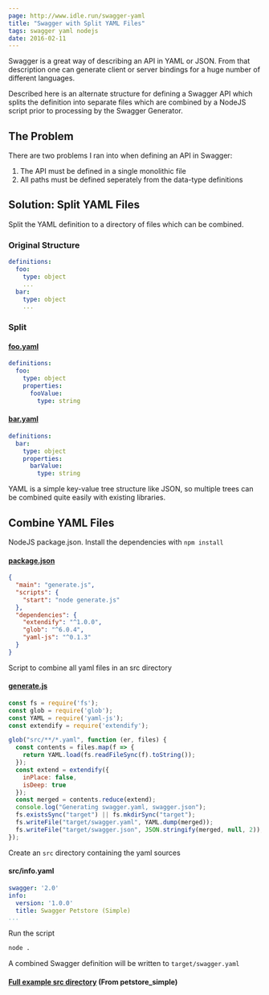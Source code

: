 ```yaml
---
page: http://www.idle.run/swagger-yaml
title: "Swagger with Split YAML Files"
tags: swagger yaml nodejs
date: 2016-02-11
---
```



Swagger is a great way of describing an API in YAML or JSON. From that description one can generate client or server bindings for a huge number of different languages.

Described here is an alternate structure for defining a Swagger API which splits the definition into separate files which are combined by a NodeJS script prior to processing by the Swagger Generator.

## The Problem

There are two problems I ran into when defining an API in Swagger:

1. The API must be defined in a single monolithic file
2. All paths must be defined seperately from the data-type definitions

## Solution: Split YAML Files

Split the YAML definition to a directory of files which can be combined.

### Original Structure

``` yaml
definitions:
  foo:
    type: object
    ...
  bar:
    type: object
    ...
```

### Split

#### [foo.yaml](https://github.com/idlerun/swagger-yaml/blob/master/foo.yaml)
```yaml
definitions:
  foo:
    type: object
    properties:
      fooValue:
        type: string
```

#### [bar.yaml](https://github.com/idlerun/swagger-yaml/blob/master/bar.yaml)
```yaml
definitions:
  bar:
    type: object
    properties:
      barValue:
        type: string
```

YAML is a simple key-value tree structure like JSON, so multiple trees can be combined quite easily with existing libraries.


## Combine YAML Files

NodeJS package.json. Install the dependencies with `npm install`

#### [package.json](https://github.com/idlerun/swagger-yaml/blob/master/package.json)
```json
{
  "main": "generate.js",
  "scripts": {
    "start": "node generate.js"
  },
  "dependencies": {
    "extendify": "^1.0.0",
    "glob": "^6.0.4",
    "yaml-js": "^0.1.3"
  }
}
```

Script to combine all yaml files in an src directory

#### [generate.js](https://github.com/idlerun/swagger-yaml/blob/master/generate.js)
```javascript
const fs = require('fs');
const glob = require('glob');
const YAML = require('yaml-js');
const extendify = require('extendify');

glob("src/**/*.yaml", function (er, files) {
  const contents = files.map(f => {
    return YAML.load(fs.readFileSync(f).toString());
  });
  const extend = extendify({
    inPlace: false,
    isDeep: true
  });
  const merged = contents.reduce(extend);
  console.log("Generating swagger.yaml, swagger.json");
  fs.existsSync("target") || fs.mkdirSync("target");
  fs.writeFile("target/swagger.yaml", YAML.dump(merged));
  fs.writeFile("target/swagger.json", JSON.stringify(merged, null, 2));
});
```

Create an `src` directory containing the yaml sources

#### src/info.yaml
```yaml
swagger: '2.0'
info:
  version: '1.0.0'
  title: Swagger Petstore (Simple)
...
```

Run the script
``` bash
node .
```

A combined Swagger definition will be written to `target/swagger.yaml`

#### [Full example src directory](https://github.com/idlerun/swagger-yaml/tree/master/src) (From petstore_simple)
